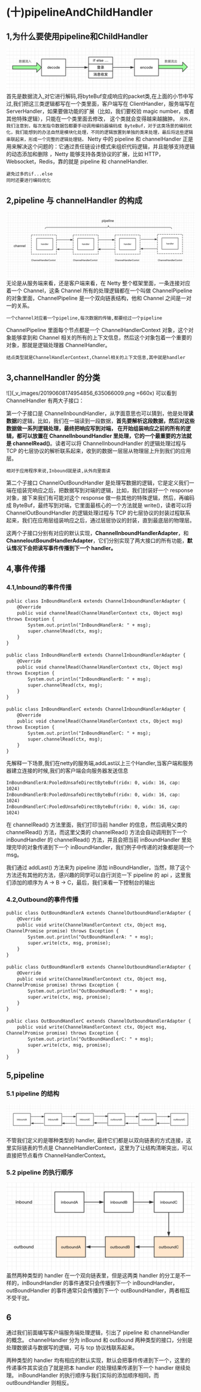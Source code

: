 # (十)pipelineAndChildHandler
## 1,为什么要使用pipeline和ChildHandler
![](_v_images/20190608174434217_418063764.png)
首先是数据流入,对它进行解码,将byteBuf变成响应的packet类,在上面的小节中写过,我们把这三类逻辑都写在一个类里面，客户端写在 ClientHandler，服务端写在 ServerHandler，如果要做功能的扩展（比如，我们要校验 magic number，或者其他特殊逻辑），只能在一个类里面去修改， 这个类就会变得越来越臃肿。
`另外，我们注意到，每次发指令数据包都要手动调用编码器编码成 ByteBuf，对于这类场景的编码优化，我们能想到的办法自然是模块化处理，不同的逻辑放置到单独的类来处理，最后将这些逻辑串联起来，形成一个完整的逻辑处理链。`
Netty 中的 pipeline 和 channelHandler 正是用来解决这个问题的：它通过责任链设计模式来组织代码逻辑，并且能够支持逻辑的动态添加和删除 ，Netty 能够支持各类协议的扩展，比如 HTTP，Websocket，Redis，靠的就是 pipeline 和 channelHandler.
```
避免过多的if...else
同时还要进行编码优化
```
## 2,pipeline 与 channelHandler 的构成
![](_v_images/20190608174728251_852877330.png)
无论是从服务端来看，还是客户端来看，在 Netty 整个框架里面，一条连接对应着一个 Channel，这条 Channel 所有的处理逻辑都在一个叫做 ChannelPipeline 的对象里面，ChannelPipeline 是一个双向链表结构，他和 Channel 之间是一对一的关系。
```
一个channel对应着一个pipeline,每次数据的传输,都要经过一个pipeline
```
ChannelPipeline 里面每个节点都是一个 ChannelHandlerContext 对象，这个对象能够拿到和 Channel 相关的所有的上下文信息，然后这个对象包着一个重要的对象，那就是逻辑处理器 ChannelHandler。
```
结点类型就是ChannelHandlerContext,Channel相关的上下文信息,其中就是handler
```
## 3,channelHandler 的分类
![](_v_images/20190608174954856_635066009.png =660x)
可以看到 ChannelHandler 有两大子接口：

第一个子接口是 ChannelInboundHandler，从字面意思也可以猜到，他是处理**读数据**的逻辑，比如，我们在一端读到一段数据，**首先要解析这段数据，然后对这些数据做一系列逻辑处理，最终把响应写到对端， 在开始组装响应之前的所有的逻辑，都可以放置在 ChannelInboundHandler 里处理，它的一个最重要的方法就是 channelRead()**。读者可以将 ChannelInboundHandler 的逻辑处理过程与 TCP 的七层协议的解析联系起来，收到的数据一层层从物理层上升到我们的应用层。
```
相对于应用程序来说,Inbound就是读,从外向里面读
```
第二个子接口 ChannelOutBoundHandler 是处理写数据的逻辑，它是定义我们一端在组装完响应之后，把数据写到对端的逻辑，比如，我们封装好一个 response 对象，接下来我们有可能对这个 response 做一些其他的特殊逻辑，然后，再编码成 ByteBuf，最终写到对端，它里面最核心的一个方法就是 write()，读者可以将 ChannelOutBoundHandler 的逻辑处理过程与 TCP 的七层协议的封装过程联系起来，我们在应用层组装响应之后，通过层层协议的封装，直到最底层的物理层。

这两个子接口分别有对应的默认实现，**ChannelInboundHandlerAdapter**，和 **ChanneloutBoundHandlerAdapter**，它们分别实现了两大接口的所有功能，**默认情况下会把读写事件传播到下一个 handler。**
## 4,事件传播
### 4.1,Inbound的事件传播
```
public class InBoundHandlerA extends ChannelInboundHandlerAdapter {
    @Override
    public void channelRead(ChannelHandlerContext ctx, Object msg) throws Exception {
        System.out.println("InBoundHandlerA: " + msg);
        super.channelRead(ctx, msg);
    }
}

public class InBoundHandlerB extends ChannelInboundHandlerAdapter {
    @Override
    public void channelRead(ChannelHandlerContext ctx, Object msg) throws Exception {
        System.out.println("InBoundHandlerB: " + msg);
        super.channelRead(ctx, msg);
    }
}

public class InBoundHandlerC extends ChannelInboundHandlerAdapter {
    @Override
    public void channelRead(ChannelHandlerContext ctx, Object msg) throws Exception {
        System.out.println("InBoundHandlerC: " + msg);
        super.channelRead(ctx, msg);
    }
}
```
先解释一下场景,我们在netty的服务端,addLast以上三个Handler,当客户端和服务器建立连接的时候,我们的客户端会向服务器发送信息
```
InBoundHandlerA:PooledUnsafeDirectByteBuf(ridx: 0, widx: 16, cap: 1024)
InBoundHandlerB:PooledUnsafeDirectByteBuf(ridx: 0, widx: 16, cap: 1024)
InBoundHandlerC:PooledUnsafeDirectByteBuf(ridx: 0, widx: 16, cap: 1024)
```
在 channelRead() 方法里面，我们打印当前 handler 的信息，然后调用父类的 channelRead() 方法，而这里父类的 channelRead() 方法会自动调用到下一个 inBoundHandler 的 channelRead() 方法，并且会把当前 inBoundHandler 里处理完毕的对象传递到下一个 inBoundHandler，我们例子中传递的对象都是同一个 msg。

我们通过 addLast() 方法来为 pipeline 添加 inBoundHandler，当然，除了这个方法还有其他的方法，感兴趣的同学可以自行浏览一下 pipeline 的 api ，这里我们添加的顺序为 A -> B -> C，最后，我们来看一下控制台的输出
### 4.2,Outbound的事件传播
```
public class OutBoundHandlerA extends ChannelOutboundHandlerAdapter {
    @Override
    public void write(ChannelHandlerContext ctx, Object msg, ChannelPromise promise) throws Exception {
        System.out.println("OutBoundHandlerA: " + msg);
        super.write(ctx, msg, promise);
    }
}

public class OutBoundHandlerB extends ChannelOutboundHandlerAdapter {
    @Override
    public void write(ChannelHandlerContext ctx, Object msg, ChannelPromise promise) throws Exception {
        System.out.println("OutBoundHandlerB: " + msg);
        super.write(ctx, msg, promise);
    }
}

public class OutBoundHandlerC extends ChannelOutboundHandlerAdapter {
    public void write(ChannelHandlerContext ctx, Object msg, ChannelPromise promise) throws Exception {
        System.out.println("OutBoundHandlerC: " + msg);
        super.write(ctx, msg, promise);
    }
}
```
## 5,pipeline
### 5.1 pipeline 的结构
![](_v_images/20190608181920828_1122723289.png)
不管我们定义的是哪种类型的 handler, 最终它们都是以双向链表的方式连接，这里实际链表的节点是 ChannelHandlerContext，这里为了让结构清晰突出，可以直接把节点看作 ChannelHandlerContext。
### 5.2 pipeline 的执行顺序
![](_v_images/20190608182003483_350504539.png)
虽然两种类型的 handler 在一个双向链表里，但是这两类 handler 的分工是不一样的，inBoundHandler 的事件通常只会传播到下一个 inBoundHandler，outBoundHandler 的事件通常只会传播到下一个 outBoundHandler，两者相互不受干扰。

## 6
通过我们前面编写客户端服务端处理逻辑，引出了 pipeline 和 channelHandler 的概念。
channelHandler 分为 inBound 和 outBound 两种类型的接口，分别是处理数据读与数据写的逻辑，可与 tcp 协议栈联系起来。
   
两种类型的 handler 均有相应的默认实现，默认会把事件传递到下一个，这里的传递事件其实说白了就是把本 handler 的处理结果传递到下一个 handler 继续处理。
inBoundHandler 的执行顺序与我们实际的添加顺序相同，而 outBoundHandler 则相反。

